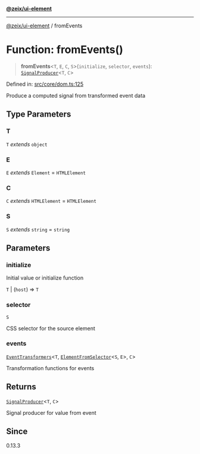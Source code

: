 [**@zeix/ui-element**](../README.md)

***

[@zeix/ui-element](../globals.md) / fromEvents

# Function: fromEvents()

> **fromEvents**\<`T`, `E`, `C`, `S`\>(`initialize`, `selector`, `events`): [`SignalProducer`](../type-aliases/SignalProducer.md)\<`T`, `C`\>

Defined in: [src/core/dom.ts:125](https://github.com/zeixcom/ui-element/blob/297c0e8e040b3880ad85a2bc873523a8086f09a3/src/core/dom.ts#L125)

Produce a computed signal from transformed event data

## Type Parameters

### T

`T` *extends* `object`

### E

`E` *extends* `Element` = `HTMLElement`

### C

`C` *extends* `HTMLElement` = `HTMLElement`

### S

`S` *extends* `string` = `string`

## Parameters

### initialize

Initial value or initialize function

`T` | (`host`) => `T`

### selector

`S`

CSS selector for the source element

### events

[`EventTransformers`](../type-aliases/EventTransformers.md)\<`T`, [`ElementFromSelector`](../type-aliases/ElementFromSelector.md)\<`S`, `E`\>, `C`\>

Transformation functions for events

## Returns

[`SignalProducer`](../type-aliases/SignalProducer.md)\<`T`, `C`\>

Signal producer for value from event

## Since

0.13.3
